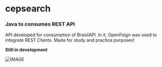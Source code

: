 # cepsearch

### Java to consumes REST API

API developed for consumption of BrasilAPI. In it, OpenFeign was used to integrate REST Clients. Made for study and practice purposes!

**Still in development**

![IMAGE](https://upload.wikimedia.org/wikipedia/commons/e/e8/NERD.png)
